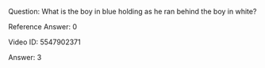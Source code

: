 Question: What is the boy in blue holding as he ran behind the boy in white?

Reference Answer: 0

Video ID: 5547902371

Answer: 3

